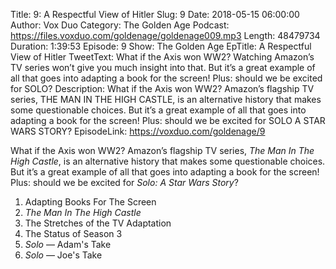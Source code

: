 Title: 9: A Respectful View of Hitler
Slug: 9
Date: 2018-05-15 06:00:00
Author: Vox Duo
Category: The Golden Age
Podcast: https://files.voxduo.com/goldenage/goldenage009.mp3
Length: 48479734
Duration: 1:39:53
Episode: 9
Show: The Golden Age
EpTitle: A Respectful View of Hitler
TweetText: What if the Axis won WW2? Watching Amazon’s TV series won’t give you much insight into that. But it’s a great example of all that goes into adapting a book for the screen! Plus: should we be excited for SOLO?
Description: What if the Axis won WW2? Amazon’s flagship TV series, THE MAN IN THE HIGH CASTLE, is an alternative history that makes some questionable choices. But it’s a great example of all that goes into adapting a book for the screen! Plus: should we be excited for SOLO A STAR WARS STORY?
EpisodeLink: https://voxduo.com/goldenage/9



What if the Axis won WW2? Amazon’s flagship TV series, *The Man In The High Castle*, is an alternative history that makes some questionable choices. But it’s a great example of all that goes into adapting a book for the screen! Plus: should we be excited for *Solo: A Star Wars Story*?

1. Adapting Books For The Screen
2. *The Man In The High Castle*
3. The Stretches of the TV Adaptation
4. The Status of Season 3
5. *Solo* — Adam's Take
6. *Solo* — Joe's Take
